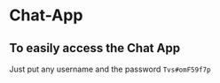 # Chat-App
 
## To easily access the Chat App
Just put any username and the password `Tvs#omF59f7p`
 
